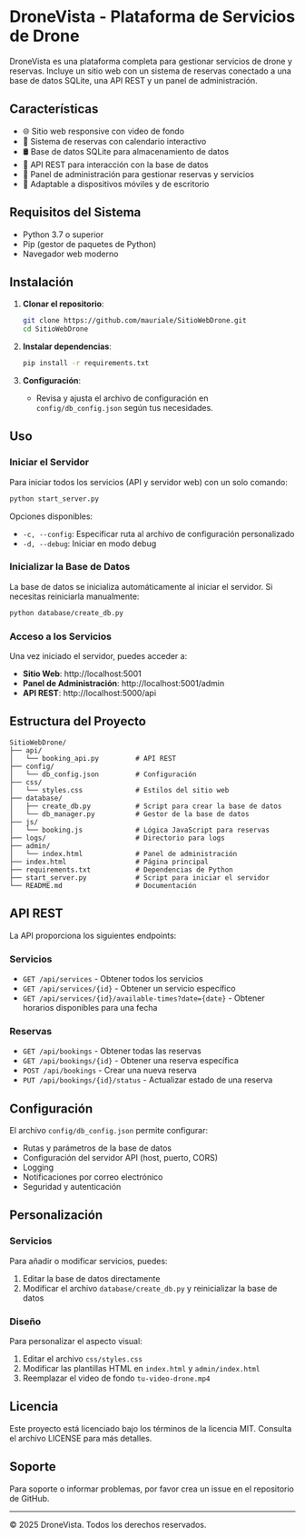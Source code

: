 # DroneVista - Plataforma de Servicios de Drone

DroneVista es una plataforma completa para gestionar servicios de drone y reservas. Incluye un sitio web con un sistema de reservas conectado a una base de datos SQLite, una API REST y un panel de administración.

## Características

- 🌐 Sitio web responsive con video de fondo
- 📅 Sistema de reservas con calendario interactivo
- 🛢️ Base de datos SQLite para almacenamiento de datos
- 🔌 API REST para interacción con la base de datos
- 🔧 Panel de administración para gestionar reservas y servicios
- 📱 Adaptable a dispositivos móviles y de escritorio

## Requisitos del Sistema

- Python 3.7 o superior
- Pip (gestor de paquetes de Python)
- Navegador web moderno

## Instalación

1. **Clonar el repositorio**:
   ```bash
   git clone https://github.com/mauriale/SitioWebDrone.git
   cd SitioWebDrone
   ```

2. **Instalar dependencias**:
   ```bash
   pip install -r requirements.txt
   ```

3. **Configuración**:
   - Revisa y ajusta el archivo de configuración en `config/db_config.json` según tus necesidades.

## Uso

### Iniciar el Servidor

Para iniciar todos los servicios (API y servidor web) con un solo comando:

```bash
python start_server.py
```

Opciones disponibles:
- `-c, --config`: Especificar ruta al archivo de configuración personalizado
- `-d, --debug`: Iniciar en modo debug

### Inicializar la Base de Datos

La base de datos se inicializa automáticamente al iniciar el servidor. Si necesitas reiniciarla manualmente:

```bash
python database/create_db.py
```

### Acceso a los Servicios

Una vez iniciado el servidor, puedes acceder a:

- **Sitio Web**: http://localhost:5001
- **Panel de Administración**: http://localhost:5001/admin
- **API REST**: http://localhost:5000/api

## Estructura del Proyecto

```
SitioWebDrone/
├── api/
│   └── booking_api.py         # API REST
├── config/
│   └── db_config.json         # Configuración
├── css/
│   └── styles.css             # Estilos del sitio web
├── database/
│   ├── create_db.py           # Script para crear la base de datos
│   └── db_manager.py          # Gestor de la base de datos
├── js/
│   └── booking.js             # Lógica JavaScript para reservas
├── logs/                      # Directorio para logs
├── admin/
│   └── index.html             # Panel de administración
├── index.html                 # Página principal
├── requirements.txt           # Dependencias de Python
├── start_server.py            # Script para iniciar el servidor
└── README.md                  # Documentación
```

## API REST

La API proporciona los siguientes endpoints:

### Servicios

- `GET /api/services` - Obtener todos los servicios
- `GET /api/services/{id}` - Obtener un servicio específico
- `GET /api/services/{id}/available-times?date={date}` - Obtener horarios disponibles para una fecha

### Reservas

- `GET /api/bookings` - Obtener todas las reservas
- `GET /api/bookings/{id}` - Obtener una reserva específica
- `POST /api/bookings` - Crear una nueva reserva
- `PUT /api/bookings/{id}/status` - Actualizar estado de una reserva

## Configuración

El archivo `config/db_config.json` permite configurar:

- Rutas y parámetros de la base de datos
- Configuración del servidor API (host, puerto, CORS)
- Logging
- Notificaciones por correo electrónico
- Seguridad y autenticación

## Personalización

### Servicios

Para añadir o modificar servicios, puedes:

1. Editar la base de datos directamente
2. Modificar el archivo `database/create_db.py` y reinicializar la base de datos

### Diseño

Para personalizar el aspecto visual:

1. Editar el archivo `css/styles.css`
2. Modificar las plantillas HTML en `index.html` y `admin/index.html`
3. Reemplazar el video de fondo `tu-video-drone.mp4`

## Licencia

Este proyecto está licenciado bajo los términos de la licencia MIT. Consulta el archivo LICENSE para más detalles.

## Soporte

Para soporte o informar problemas, por favor crea un issue en el repositorio de GitHub.

---

© 2025 DroneVista. Todos los derechos reservados.